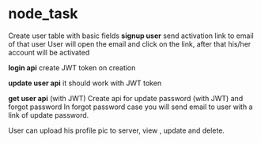 # node_task

Create user table with basic fields
**signup user**
send activation link to email of that user
User will open the email and click on the link, after that his/her account will be activated

**login api**
create JWT token on creation

**update user api** 
it should work with JWT token

**get user api** (with JWT)
Create api for update password (with JWT) and forgot password
In forgot password case you will send email to user with a link of update password.

User can upload his profile pic to server, view , update and delete.
